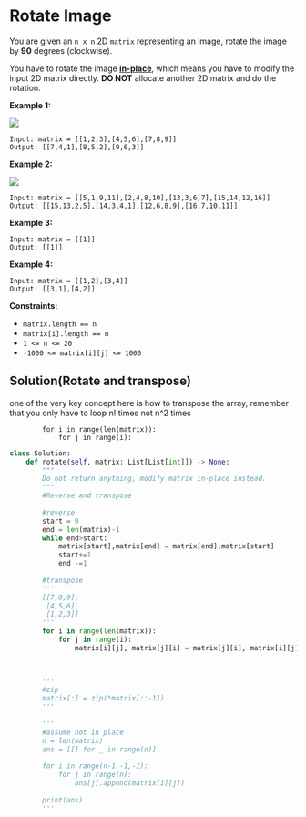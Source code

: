 # Rotate Image



You are given an `n x n` 2D `matrix` representing an image, rotate the image by **90** degrees (clockwise).

You have to rotate the image [**in-place**](https://en.wikipedia.org/wiki/In-place\_algorithm), which means you have to modify the input 2D matrix directly. **DO NOT** allocate another 2D matrix and do the rotation.

&#x20;

**Example 1:**

![](https://assets.leetcode.com/uploads/2020/08/28/mat1.jpg)

```
Input: matrix = [[1,2,3],[4,5,6],[7,8,9]]
Output: [[7,4,1],[8,5,2],[9,6,3]]
```

**Example 2:**

![](https://assets.leetcode.com/uploads/2020/08/28/mat2.jpg)

```
Input: matrix = [[5,1,9,11],[2,4,8,10],[13,3,6,7],[15,14,12,16]]
Output: [[15,13,2,5],[14,3,4,1],[12,6,8,9],[16,7,10,11]]
```

**Example 3:**

```
Input: matrix = [[1]]
Output: [[1]]
```

**Example 4:**

```
Input: matrix = [[1,2],[3,4]]
Output: [[3,1],[4,2]]
```

&#x20;

**Constraints:**

* `matrix.length == n`
* `matrix[i].length == n`
* `1 <= n <= 20`
* `-1000 <= matrix[i][j] <= 1000`

## Solution(Rotate and transpose)

one of the very key concept here is how to transpose the array, remember that you only have to loop n! times not n^2 times

```
        for i in range(len(matrix)):
            for j in range(i):
```

```python
class Solution:
    def rotate(self, matrix: List[List[int]]) -> None:
        """
        Do not return anything, modify matrix in-place instead.
        """
        #Reverse and transpose
        
        #reverse
        start = 0
        end = len(matrix)-1
        while end>start:
            matrix[start],matrix[end] = matrix[end],matrix[start]       
            start+=1
            end -=1
        
        #transpose
        '''
        [[7,8,9],
         [4,5,6],
         [1,2,3]]
        '''
        for i in range(len(matrix)):
            for j in range(i):
                matrix[i][j], matrix[j][i] = matrix[j][i], matrix[i][j]

        
        
        '''
        #zip
        matrix[:] = zip(*matrix[::-1])
        '''
        
        '''
        #assume not in place
        n = len(matrix)
        ans = [[] for _ in range(n)]
        
        for i in range(n-1,-1,-1):
            for j in range(n):
                ans[j].append(matrix[i][j])
                
        print(ans)
        '''
```

